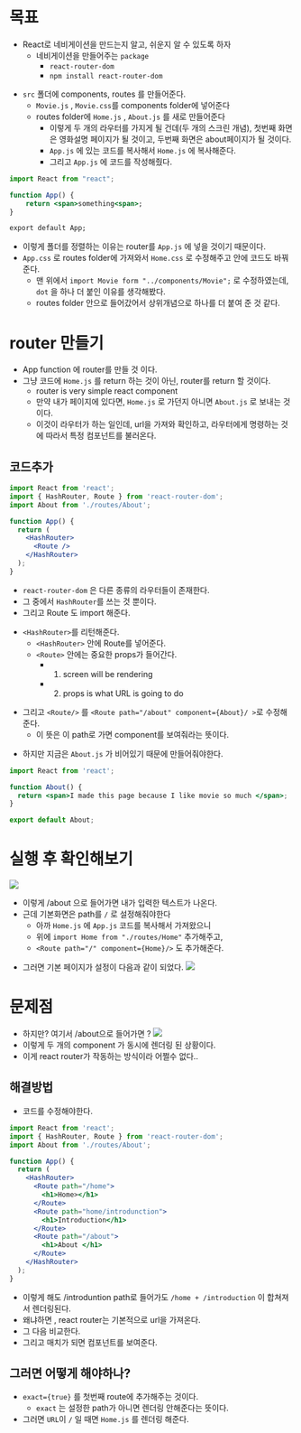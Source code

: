 # 목표

- React로 네비게이션을 만드는지 알고, 쉬운지 알 수 있도록 하자
  - 네비게이션을 만들어주는 `package`
    - `react-router-dom`
    - `npm install react-router-dom`

* `src` 폴더에 components, routes 를 만들어준다.
  - `Movie.js` , `Movie.css`를 components folder에 넣어준다
  - routes folder에 `Home.js` , `About.js` 를 새로 만들어준다
    - 이렇게 두 개의 라우터를 가지게 될 건데(두 개의 스크린 개념), 첫번째 화면은 영화설명 페이지가 될 것이고, 두번째 화면은 about페이지가 될 것이다.
    - `App.js` 에 있는 코드를 복사해서 `Home.js` 에 복사해준다.
    - 그리고 `App.js` 에 코드를 작성해줬다.

```jsx
import React from "react";

function App() {
	return <span>something<span>;
}

export default App;
```

- 이렇게 폴더를 정렬하는 이유는 router를 `App.js` 에 넣을 것이기 때문이다.
- `App.css` 로 routes folder에 가져와서 `Home.css` 로 수정해주고 안에 코드도 바꿔준다.
  - 맨 위에서 `import Movie form "../components/Movie";` 로 수정하였는데, `dot` 을 하나 더 붙인 이유를 생각해봤다.
  - routes folder 안으로 들어갔어서 상위개념으로 하나를 더 붙여 준 것 같다.

# router 만들기

- App function 에 router를 만들 것 이다.
- 그냥 코드에 `Home.js` 를 return 하는 것이 아닌, router를 return 할 것이다.
  - router is very simple react component
  - 만약 내가 페이지에 있다면, `Home.js` 로 가던지 아니면 `About.js` 로 보내는 것이다.
  - 이것이 라우터가 하는 일인데, url을 가져와 확인하고, 라우터에게 명령하는 것에 따라서 특정 컴포넌트를 불러온다.

## 코드추가

```jsx
import React from 'react';
import { HashRouter, Route } from 'react-router-dom';
import About from './routes/About';

function App() {
  return (
    <HashRouter>
      <Route />
    </HashRouter>
  );
}
```

- `react-router-dom` 은 다른 종류의 라우터들이 존재한다.
- 그 중에서 `HashRouter`를 쓰는 것 뿐이다.
- 그리고 Route 도 import 해준다.

* `<HashRouter>`를 리턴해준다.
  - `<HashRouter>` 안에 Route를 넣어준다.
  - `<Route>` 안에는 중요한 props가 들어간다.
    - 1.  screen will be rendering
    - 2.  props is what URL is going to do

- 그리고 `<Route/>` 를 `<Route path="/about" component={About}/ >`로 수정해준다.
  - 이 뜻은 이 path로 가면 component를 보여줘라는 뜻이다.

* 하지만 지금은 `About.js` 가 비어있기 때문에 만들어줘야한다.

```jsx
import React from 'react';

function About() {
  return <span>I made this page because I like movie so much </span>;
}

export default About;
```

# 실행 후 확인해보기

![](https://images.velog.io/images/hunsm4n/post/b8f3f859-8121-4803-9f17-71f9107b8374/%E1%84%89%E1%85%B3%E1%84%8F%E1%85%B3%E1%84%85%E1%85%B5%E1%86%AB%E1%84%89%E1%85%A3%E1%86%BA%202021-09-07%20%E1%84%8B%E1%85%A9%E1%84%8C%E1%85%A5%E1%86%AB%201.05.13.png)

- 이렇게 /about 으로 들어가면 내가 입력한 텍스트가 나온다.
- 근데 기본화면은 path를 `/` 로 설정해줘야한다
  - 아까 `Home.js` 에 `App.js` 코드를 복사해서 가져왔으니
  - 위에 `import Home from "./routes/Home"` 추가해주고,
  - `<Route path="/" component={Home}/>` 도 추가해준다.

* 그러면 기본 페이지가 설정이 다음과 같이 되었다.
  ![](https://images.velog.io/images/hunsm4n/post/9b49c977-bd32-492a-9612-40b4a4cf4be3/%E1%84%89%E1%85%B3%E1%84%8F%E1%85%B3%E1%84%85%E1%85%B5%E1%86%AB%E1%84%89%E1%85%A3%E1%86%BA%202021-09-07%20%E1%84%8B%E1%85%A9%E1%84%8C%E1%85%A5%E1%86%AB%201.09.09.png)

# 문제점

- 하지만? 여기서 /about으로 들어가면 ?
  ![](https://images.velog.io/images/hunsm4n/post/c384ede5-144e-4eaf-8eb3-2049ab545010/%E1%84%89%E1%85%B3%E1%84%8F%E1%85%B3%E1%84%85%E1%85%B5%E1%86%AB%E1%84%89%E1%85%A3%E1%86%BA%202021-09-07%20%E1%84%8B%E1%85%A9%E1%84%8C%E1%85%A5%E1%86%AB%201.11.28.png)
- 이렇게 두 개의 component 가 동시에 렌더링 된 상황이다.
- 이게 react router가 작동하는 방식이라 어쩔수 없다..

## 해결방법

- 코드를 수정해야한다.

```jsx
import React from 'react';
import { HashRouter, Route } from 'react-router-dom';
import About from './routes/About';

function App() {
  return (
    <HashRouter>
      <Route path="/home">
        <h1>Home></h1>
      </Route>
      <Route path="home/introdunction">
        <h1>Introduction</h1>
      </Route>
      <Route path="/about">
        <h1>About </h1>
      </Route>
    </HashRouter>
  );
}
```

- 이렇게 해도 /introduntion path로 들어가도 `/home + /introduction` 이 합쳐져서 렌더링된다.
- 왜냐하면 , react router는 기본적으로 url을 가져온다.
- 그 다음 비교한다.
- 그리고 매치가 되면 컴포넌트를 보여준다.

## 그러면 어떻게 해야하나?

- `exact={true}` 를 첫번째 route에 추가해주는 것이다.
  - `exact` 는 설정한 path가 아니면 렌더링 안해준다는 뜻이다.
- 그러면 `URL`이 `/` 일 때면 `Home.js` 를 렌더링 해준다.
